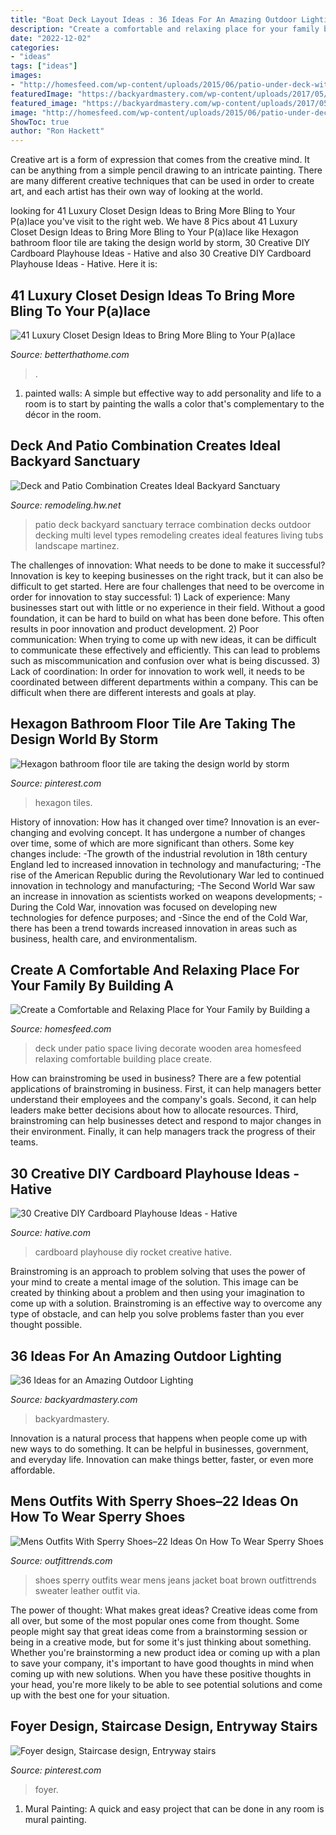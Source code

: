 ```yaml
---
title: "Boat Deck Layout Ideas : 36 Ideas For An Amazing Outdoor Lighting"
description: "Create a comfortable and relaxing place for your family by building a"
date: "2022-12-02"
categories:
- "ideas"
tags: ["ideas"]
images:
- "http://homesfeed.com/wp-content/uploads/2015/06/patio-under-deck-with-beautiful-living-space-with-sofas-and-red-wooden-table-and-decorative-lamps-plus-rug.jpg"
featuredImage: "https://backyardmastery.com/wp-content/uploads/2017/05/10-outdoor-lighting.jpg"
featured_image: "https://backyardmastery.com/wp-content/uploads/2017/05/10-outdoor-lighting.jpg"
image: "http://homesfeed.com/wp-content/uploads/2015/06/patio-under-deck-with-beautiful-living-space-with-sofas-and-red-wooden-table-and-decorative-lamps-plus-rug.jpg"
ShowToc: true
author: "Ron Hackett"
---
```



Creative art is a form of expression that comes from the creative mind. It can be anything from a simple pencil drawing to an intricate painting. There are many different creative techniques that can be used in order to create art, and each artist has their own way of looking at the world.

	

		
looking for 41 Luxury Closet Design Ideas to Bring More Bling to Your P(a)lace you've visit to the right web. We have 8 Pics about 41 Luxury Closet Design Ideas to Bring More Bling to Your P(a)lace like Hexagon bathroom floor tile are taking the design world by storm, 30 Creative DIY Cardboard Playhouse Ideas - Hative and also 30 Creative DIY Cardboard Playhouse Ideas - Hative. Here it is:
		
    
## 41 Luxury Closet Design Ideas To Bring More Bling To Your P(a)lace

<img loading=lazy src="https://betterthathome.com/wp-content/uploads/2017/06/18-Luxury-closet-design.jpg" onerror="this.onerror=null;this.src='https://tse1.mm.bing.net/th?id=OIP.jt69QJ99XcR_AHxR7Lm-igHaLH&amp;pid=15.1';" alt="41 Luxury Closet Design Ideas to Bring More Bling to Your P(a)lace">

_Source: betterthathome.com_

>. 

	

1. painted walls: A simple but effective way to add personality and life to a room is to start by painting the walls a color that's complementary to the décor in the room.

    
## Deck And Patio Combination Creates Ideal Backyard Sanctuary

<img loading=lazy src="https://cdnassets.hw.net/53/b7/febe4d28430cb95c8ea4154acdc3/img-1372.jpg" onerror="this.onerror=null;this.src='https://tse3.mm.bing.net/th?id=OIP.fuJRH-4VzkiQC56aihvIBgHaE8&amp;pid=15.1';" alt="Deck and Patio Combination Creates Ideal Backyard Sanctuary">

_Source: remodeling.hw.net_

>patio deck backyard sanctuary terrace combination decks outdoor decking multi level types remodeling creates ideal features living tubs landscape martinez. 

	

The challenges of innovation: What needs to be done to make it successful?
Innovation is key to keeping businesses on the right track, but it can also be difficult to get started. Here are four challenges that need to be overcome in order for innovation to stay successful: 1) Lack of experience: Many businesses start out with little or no experience in their field. Without a good foundation, it can be hard to build on what has been done before. This often results in poor innovation and product development. 2) Poor communication: When trying to come up with new ideas, it can be difficult to communicate these effectively and efficiently. This can lead to problems such as miscommunication and confusion over what is being discussed. 3) Lack of coordination: In order for innovation to work well, it needs to be coordinated between different departments within a company. This can be difficult when there are different interests and goals at play.

    
## Hexagon Bathroom Floor Tile Are Taking The Design World By Storm

<img loading=lazy src="https://i.pinimg.com/736x/ee/ea/7b/eeea7b66ccf8288f836bff4e06ea45aa.jpg" onerror="this.onerror=null;this.src='https://tse3.mm.bing.net/th?id=OIP.7Wb29RL7yU4Hxr1L-4LvOQHaJ3&amp;pid=15.1';" alt="Hexagon bathroom floor tile are taking the design world by storm">

_Source: pinterest.com_

>hexagon tiles. 

	

History of innovation: How has it changed over time?
Innovation is an ever-changing and evolving concept. It has undergone a number of changes over time, some of which are more significant than others. 
Some key changes include: 
-The growth of the industrial revolution in 18th century England led to increased innovation in technology and manufacturing; 
-The rise of the American Republic during the Revolutionary War led to continued innovation in technology and manufacturing; 
-The Second World War saw an increase in innovation as scientists worked on weapons developments; 
-During the Cold War, innovation was focused on developing new technologies for defence purposes; and 
-Since the end of the Cold War, there has been a trend towards increased innovation in areas such as business, health care, and environmentalism.

    
## Create A Comfortable And Relaxing Place For Your Family By Building A

<img loading=lazy src="http://homesfeed.com/wp-content/uploads/2015/06/patio-under-deck-with-beautiful-living-space-with-sofas-and-red-wooden-table-and-decorative-lamps-plus-rug.jpg" onerror="this.onerror=null;this.src='https://tse1.mm.bing.net/th?id=OIP.o2Ecjd9_-zM5PcGiM8hYoAHaLH&amp;pid=15.1';" alt="Create a Comfortable and Relaxing Place for Your Family by Building a">

_Source: homesfeed.com_

>deck under patio space living decorate wooden area homesfeed relaxing comfortable building place create. 

	

How can brainstroming be used in business?
There are a few potential applications of brainstroming in business. First, it can help managers better understand their employees and the company's goals. Second, it can help leaders make better decisions about how to allocate resources. Third, brainstroming can help businesses detect and respond to major changes in their environment. Finally, it can help managers track the progress of their teams.

    
## 30 Creative DIY Cardboard Playhouse Ideas - Hative

<img loading=lazy src="https://hative.com/wp-content/uploads/2014/04/cardboard-playhouse/12-rocket-cardboard-playhouse.jpg" onerror="this.onerror=null;this.src='https://tse3.mm.bing.net/th?id=OIP.b47Uru8GuZfxUbXWsjl-iAHaLH&amp;pid=15.1';" alt="30 Creative DIY Cardboard Playhouse Ideas - Hative">

_Source: hative.com_

>cardboard playhouse diy rocket creative hative. 

	

Brainstroming is an approach to problem solving that uses the power of your mind to create a mental image of the solution. This image can be created by thinking about a problem and then using your imagination to come up with a solution. Brainstroming is an effective way to overcome any type of obstacle, and can help you solve problems faster than you ever thought possible.

    
## 36 Ideas For An Amazing Outdoor Lighting

<img loading=lazy src="https://backyardmastery.com/wp-content/uploads/2017/05/10-outdoor-lighting.jpg" onerror="this.onerror=null;this.src='https://tse2.mm.bing.net/th?id=OIP.eEZ2lOMOzA-1Eikli4t0CAAAAA&amp;pid=15.1';" alt="36 Ideas for an Amazing Outdoor Lighting">

_Source: backyardmastery.com_

>backyardmastery. 

	

Innovation is a natural process that happens when people come up with new ways to do something. It can be helpful in businesses, government, and everyday life. Innovation can make things better, faster, or even more affordable.

    
## Mens Outfits With Sperry Shoes–22 Ideas On How To Wear Sperry Shoes

<img loading=lazy src="https://www.outfittrends.com/wp-content/uploads/2016/06/2e6fc651f4f3a597264f47b2b5874cd7.jpg" onerror="this.onerror=null;this.src='https://tse2.mm.bing.net/th?id=OIP.yOCMW5c---xL2bZ4uTFETgHaLH&amp;pid=15.1';" alt="Mens Outfits With Sperry Shoes–22 Ideas On How To Wear Sperry Shoes">

_Source: outfittrends.com_

>shoes sperry outfits wear mens jeans jacket boat brown outfittrends sweater leather outfit via. 

	

The power of thought: What makes great ideas?
Creative ideas come from all over, but some of the most popular ones come from thought. Some people might say that great ideas come from a brainstorming session or being in a creative mode, but for some it's just thinking about something. Whether you're brainstorming a new product idea or coming up with a plan to save your company, it's important to have good thoughts in mind when coming up with new solutions. When you have these positive thoughts in your head, you're more likely to be able to see potential solutions and come up with the best one for your situation.

    
## Foyer Design, Staircase Design, Entryway Stairs

<img loading=lazy src="https://i.pinimg.com/736x/37/0c/52/370c5230a170880a25cdefc86f479cba.jpg" onerror="this.onerror=null;this.src='https://tse4.mm.bing.net/th?id=OIP.K32klFUoBq7_UFUjcdpEtAHaKE&amp;pid=15.1';" alt="Foyer design, Staircase design, Entryway stairs">

_Source: pinterest.com_

>foyer. 

	

1. Mural Painting: A quick and easy project that can be done in any room is mural painting.

